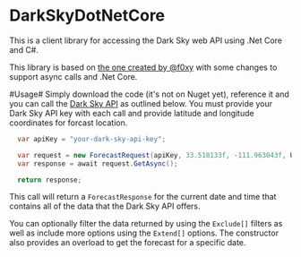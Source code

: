 # DarkSkyDotNetCore
This is a client library for accessing the Dark Sky web API using .Net Core and C#.

This library is based on [the one created by @f0xy](https://github.com/f0xy/forecast.io-csharp) with some changes to support async calls and .Net Core.

#Usage#
Simply download the code (it's not on Nuget yet), reference it and you can call the [Dark Sky API](https://darksky.net/dev/) as outlined below. You must provide your Dark Sky API key with each call and provide latitude and longitude coordinates for forcast location.

```c#
  var apiKey = "your-dark-sky-api-key";

  var request = new ForecastRequest(apiKey, 33.518133f, -111.963043f, Unit.us);
  var response = await request.GetAsync();

  return response;
 ```
This call will return a ```ForecastResponse``` for the current date and time that contains all of the data that the Dark Sky API offers.

You can optionally filter the data returned by using the ```Exclude[]``` filters as well as include more options using the ```Extend[]``` options. The constructor also provides an overload to get the forecast for a specific date.


